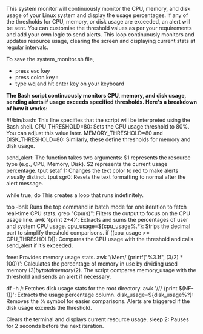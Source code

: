 This system monitor will continuously monitor the CPU, memory, and disk usage of your Linux system and display the usage percentages. If any of the thresholds for CPU, memory, or disk usage are exceeded, an alert will be sent. You can customise the threshold values as per your requirements and add your own logic to send alerts.
This loop continuously monitors and updates resource usage, clearing the screen and displaying current stats at regular intervals.

To save the system_monitor.sh file, 
  - press esc key
  - press colon key :
  - type wq and hit enter key on your keyboard

**The Bash script continuously monitors CPU, memory, and disk usage, sending alerts if usage exceeds specified thresholds. Here's a breakdown of how it works:**

#!/bin/bash: This line specifies that the script will be interpreted using the Bash shell.
CPU_THRESHOLD=80: Sets the CPU usage threshold to 80%. You can adjust this value later.
MEMORY_THRESHOLD=80 and DISK_THRESHOLD=80: Similarly, these define thresholds for memory and disk usage.

send_alert: The function takes two arguments:
$1 represents the resource type (e.g., CPU, Memory, Disk).
$2 represents the current usage percentage.
tput setaf 1: Changes the text color to red to make alerts visually distinct.
tput sgr0: Resets the text formatting to normal after the alert message.

while true; do 
This creates a loop that runs indefinitely.



top -bn1: Runs the top command in batch mode for one iteration to fetch real-time CPU stats.
grep "Cpu(s)": Filters the output to focus on the CPU usage line.
awk '{print $2+$4}': Extracts and sums the percentages of user and system CPU usage.
cpu_usage=${cpu_usage%.*}: Strips the decimal part to simplify threshold comparisons.
if ((cpu_usage >= CPU_THRESHOLD)): Compares the CPU usage with the threshold and calls send_alert if it’s exceeded.

free: Provides memory usage stats.
awk '/Mem/ {printf("%3.1f", ($3/$2) * 100)}': Calculates the percentage of memory in use by dividing used memory ($3) by total memory ($2).
The script compares memory_usage with the threshold and sends an alert if necessary.

df -h /: Fetches disk usage stats for the root directory.
awk '/\// {print $(NF-1)}': Extracts the usage percentage column.
disk_usage=${disk_usage%?}: Removes the % symbol for easier comparisons.
Alerts are triggered if the disk usage exceeds the threshold.

Clears the terminal and displays current resource usage.
sleep 2: Pauses for 2 seconds before the next iteration.


